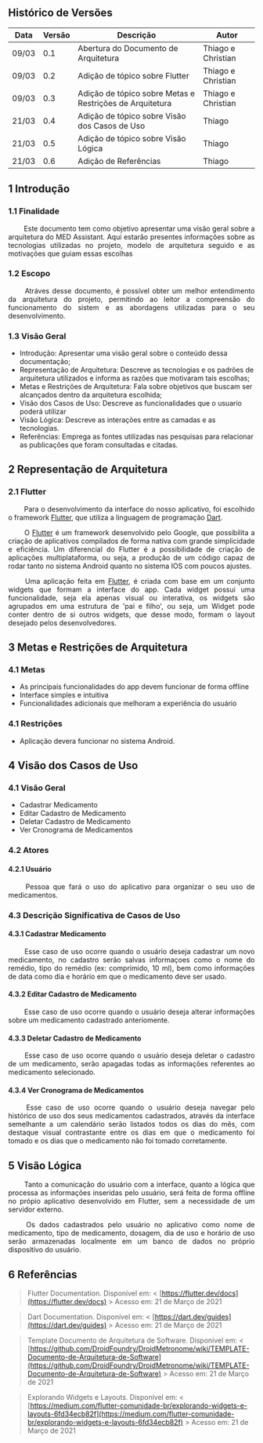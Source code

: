 ## Histórico de Versões
Data|Versão|Descrição|Autor
-|-|-|-
09/03|0.1|Abertura do Documento de Arquitetura|Thiago e Christian|
09/03|0.2|Adição de tópico sobre Flutter|Thiago e Christian|
09/03|0.3|Adição de tópico sobre Metas e Restrições de Arquitetura|Thiago e Christian|
21/03|0.4|Adição de tópico sobre Visão dos Casos de Uso|Thiago|
21/03|0.5|Adição de tópico sobre Visão Lógica|Thiago|
21/03|0.6|Adição de Referências|Thiago|


## 1 <a name="1">Introdução</a>
### 1.1 <a name="1_1">Finalidade</a>
<p align = "justify"> &emsp;&emsp; Este documento tem como objetivo apresentar uma visão geral sobre a arquitetura do MED Assistant. Aqui estarão presentes informações sobre as tecnologias utilizadas no projeto, modelo de arquitetura seguido e as motivações que guiam essas escolhas </p>

### 1.2 <a name="1_2">Escopo</a>
<p align = "justify"> &emsp;&emsp; Atráves desse documento, é possível obter um melhor entendimento da arquitetura do projeto, permitindo ao leitor a compreensão do funcionamento do sistem e as abordagens utilizadas para o seu desenvolvimento.</p>

### 1.3 <a name="1_3">Visão Geral</a>
* Introdução: Apresentar uma visão geral sobre o conteúdo dessa documentação;
* Representação de Arquitetura: Descreve as tecnologias e os padrões de arquitetura utilizados e informa as razões que motivaram tais escolhas;
* Metas e Restrições de Arquitetura: Fala sobre objetivos que buscam ser alcançados dentro da arquitetura escolhida;
* Visão dos Casos de Uso: Descreve as funcionalidades que o usuario poderá utilizar
* Visão Lógica: Descreve as interações entre as camadas e as tecnologias.
* Referências: Emprega as fontes utilizadas nas pesquisas para relacionar as publicações que foram consultadas e citadas.

## 2 <a name="2">Representação de Arquitetura</a>
### 2.1 <a name="2_1">Flutter</a>
<p align = "justify"> &emsp;&emsp; Para o desenvolvimento da interface do nosso aplicativo, foi escolhido o framework <a href="https://flutter.dev/">Flutter</a>, que utiliza a linguagem de programação <a href="https://dart.dev/">Dart</a>.</p>

<p align = "justify"> &emsp;&emsp; O <a href="https://flutter.dev/">Flutter</a> é um framework desenvolvido pelo Google, que possibilita a criação de aplicativos compilados de forma nativa com grande simplicidade e eficiência. Um diferencial do Flutter é a possibilidade de criação de aplicações multiplataforma, ou seja, a produção de um código capaz de rodar tanto no sistema Android quanto no sistema IOS com poucos ajustes.</p>

<p align = "justify"> &emsp;&emsp; Uma aplicação feita em <a href="https://flutter.dev/">Flutter</a>, é criada com base em um conjunto widgets que formam a interface do app. Cada widget possui uma funcionalidade, seja ela apenas visual ou interativa, os widgets são agrupados em uma estrutura de 'pai e filho', ou seja, um Widget pode conter dentro de si outros widgets, que desse modo, formam o layout desejado pelos desenvolvedores.</p>

## 3 <a name="3">Metas e Restrições de Arquitetura</a>
### 4.1 <a name="4_1">Metas</a>
* As principais funcionalidades do app devem funcionar de forma offline
* Interface simples e intuitiva
* Funcionalidades adicionais que melhoram a experiência do usuário

### 4.1 <a name="4_1">Restrições</a>
* Aplicação devera funcionar no sistema Android.

## 4 <a name="4">Visão dos Casos de Uso</a>
### 4.1 <a name="4_1">Visão Geral</a>
* Cadastrar Medicamento
* Editar Cadastro de Medicamento
* Deletar Cadastro de Medicamento
* Ver Cronograma de Medicamentos

### 4.2 <a name="4_2">Atores</a>
#### 4.2.1 <a name="4_2_1">Usuário</a>
<p align = "justify">&emsp;&emsp; Pessoa que fará o uso do aplicativo para organizar o seu uso de medicamentos.</p>

### 4.3 <a name="4_3">Descrição Significativa de Casos de Uso</a>
#### 4.3.1 <a name="4_3_1">Cadastrar Medicamento</a>
<p align = "justify">&emsp;&emsp; Esse caso de uso ocorre quando o usuário deseja cadastrar um novo medicamento, no cadastro serão salvas informaçoes como o nome do remédio, tipo do remédio (ex: comprimido, 10 ml), bem como informações de data como dia e horário em que o medicamento deve ser usado.</p>

#### 4.3.2 <a name="4_3_2">Editar Cadastro de Medicamento</a>
<p align = "justify">&emsp;&emsp; Esse caso de uso ocorre quando o usuário deseja alterar informações sobre um medicamento cadastrado anteriomente.</p>

#### 4.3.3 <a name="4_3_3">Deletar Cadastro de Medicamento</a>
<p align = "justify">&emsp;&emsp; Esse caso de uso ocorre quando o usuário deseja deletar o cadastro de um medicamento, serão apagadas todas as informações referentes ao medicamento selecionado.</p>

#### 4.3.4 <a name="4_3_4">Ver Cronograma de Medicamentos</a>
<p align = "justify">&emsp;&emsp; Esse caso de uso ocorre quando o usuário deseja navegar pelo histórico de uso dos seus medicamentos cadastrados, através da interface semelhante a um calendário serão listados todos os dias do mês, com destaque visual contrastante entre os dias em que o medicamento foi tomado e os dias que o medicamento não foi tomado corretamente.</p>

## 5 <a name="5">Visão Lógica</a>
<p align = "justify">&emsp;&emsp; Tanto a comunicação do usuário com a interface, quanto a lógica que processa as informações inseridas pelo usuário, será feita de forma offline no própio aplicativo desenvolvido em Flutter, sem a necessidade de um servidor externo.</p>

<p align = "justify">&emsp;&emsp; Os dados cadastrados pelo usuário no aplicativo como nome de medicamento, tipo de medicamento, dosagem, dia de uso e horário de uso serão armazenadas localmente em um banco de dados no próprio dispositivo do usuário.</p>

## 6 <a name="6">Referências</a>
> Flutter Documentation. Disponível em: < [https://flutter.dev/docs](https://flutter.dev/docs) > Acesso em: 21 de Março de 2021

> Dart Documentation. Disponível em: < [https://dart.dev/guides](https://dart.dev/guides) > Acesso em: 21 de Março de 2021

> Template Documento de Arquitetura de Software. Disponível em: < [https://github.com/DroidFoundry/DroidMetronome/wiki/TEMPLATE-Documento-de-Arquitetura-de-Software](https://github.com/DroidFoundry/DroidMetronome/wiki/TEMPLATE-Documento-de-Arquitetura-de-Software) > Acesso em: 21 de Março de 2021

> Explorando Widgets e Layouts. Disponível em: < [https://medium.com/flutter-comunidade-br/explorando-widgets-e-layouts-6fd34ecb82f](https://medium.com/flutter-comunidade-br/explorando-widgets-e-layouts-6fd34ecb82f) > Acesso em: 21 de Março de 2021
